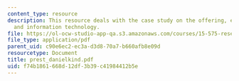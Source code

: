 ```yaml
---
content_type: resource
description: This resource deals with the case study on the offering, e-business,
  and information technology.
file: https://ol-ocw-studio-app-qa.s3.amazonaws.com/courses/15-575-research-seminar-in-it-and-organizations-economic-perspectives-spring-2004/f74b1861668d12df3b39c41984412b5e_prest_danielkind.pdf
file_type: application/pdf
parent_uid: c90e6ec2-ec3a-d3d8-70a7-b660afb8e09d
resourcetype: Document
title: prest_danielkind.pdf
uid: f74b1861-668d-12df-3b39-c41984412b5e
---
```

